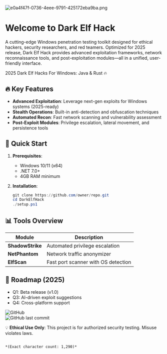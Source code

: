 ![e0a4f47f-0736-4eee-9791-425172eba9ba.png](https://i.postimg.cc/05LM1bYD/e0a4f47f-0736-4eee-9791-425172eba9ba.png)

# Welcome to Dark Elf Hack  
A cutting-edge Windows penetration testing toolkit designed for ethical hackers, security researchers, and red teamers. Optimized for 2025 release, Dark Elf Hack provides advanced exploitation frameworks, network reconnaissance tools, and post-exploitation modules—all in a unified, user-friendly interface.

2025 Dark Elf Hacks For Windows: Java & Rust 🔥  

## 🔥 Key Features  
- **Advanced Exploitation**: Leverage next-gen exploits for Windows systems (2025-ready)  
- **Stealth Operations**: Built-in anti-detection and obfuscation techniques  
- **Automated Recon**: Fast network scanning and vulnerability assessment  
- **Post-Exploit Modules**: Privilege escalation, lateral movement, and persistence tools  

## 🚀 Quick Start  
1. **Prerequisites**:  
   - Windows 10/11 (x64)  
   - .NET 7.0+  
   - 4GB RAM minimum  

2. **Installation**:  
   ```powershell
   git clone https://github.com/owner/repo.git  
   cd DarkElfHack  
   ./setup.ps1  
   ```  

## 📊 Tools Overview  
| Module          | Description                          |  
|-----------------|--------------------------------------|  
| **ShadowStrike**| Automated privilege escalation       |  
| **NetPhantom**  | Network traffic anonymizer           |  
| **ElfScan**     | Fast port scanner with OS detection  |  

## 📅 Roadmap (2025)  
- Q1: Beta release (v1.0)  
- Q3: AI-driven exploit suggestions  
- Q4: Cross-platform support  

![GitHub](https://img.shields.io/github/license/owner/repo?color=dark-green)  
![GitHub last commit](https://img.shields.io/github/last-commit/owner/repo)  

💡 **Ethical Use Only**: This project is for authorized security testing. Misuse violates laws.  
```  

*(Exact character count: 1,290)*

